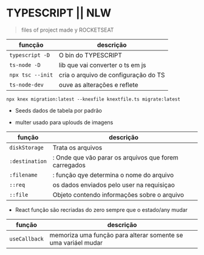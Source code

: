 # TYPESCRIPT || NLW

> files of project made y ROCKETSEAT

| funcção          | descrição                            |
| ---------------- | ------------------------------------ |
| `typescript -D`  | O bin do TYPESCRIPT                  |
| `ts-node -D`     | lib que vai converter o ts em js     |
| `npx tsc --init` | cria o arquivo de configuração do TS |
| `ts-node-dev`    | ouve as alterações e reflete         |

`npx knex migration:latest --knexfile knextfile.ts migrate:latest`

- Seeds
  dados de tabela por padrão

- multer
  usado para uplouds de imagens

| função         | descrição                                             |
| -------------- | ----------------------------------------------------- |
| `diskStorage`  | Trata os arquivos                                     |
| `:destination` | : Onde que vão parar os arquivos que forem carregados |
| `:filename`    | : função qye determina o nome do arquivo              |
| `::req`        | os dados enviados pelo user na requisiçao             |
| `::file`       | Objeto contendo informações sobre o arquivo           |

- React
  função são recriadas do zero sempre que o estado/any mudar

| função        | descrição                                                     |
| ------------- | ------------------------------------------------------------- |
| `useCallback` | memoriza uma função para alterar somente se uma variáel mudar |
